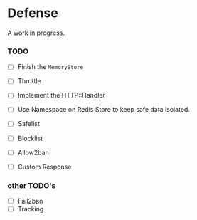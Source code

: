# Defense

A work in progress.

### TODO

- [ ] Finish the `MemoryStore`
- [ ] Throttle
- [ ] Implement the HTTP::Handler
- [ ] Use Namespace on Redis Store to keep safe data isolated.
- [ ] Safelist
- [ ] Blocklist
- [ ] Allow2ban
- [ ] Custom Response


### other TODO's

- [ ] Fail2ban
- [ ] Tracking
